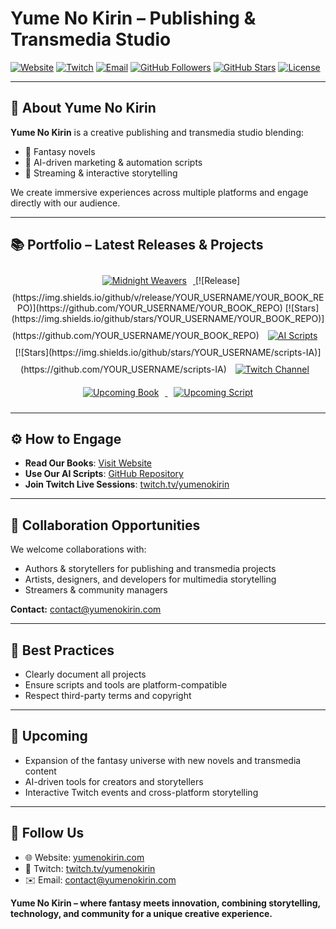 # Yume No Kirin – Publishing & Transmedia Studio

[![Website](https://img.shields.io/badge/website-yumenokirin.com-blue)](https://yumenokirin.com)
[![Twitch](https://img.shields.io/badge/Twitch-Streaming-purple)](https://twitch.tv/yumenokirin)
[![Email](https://img.shields.io/badge/email-contact@yumenokirin.com-lightgrey)](mailto:contact@yumenokirin.com)
[![GitHub Followers](https://img.shields.io/github/followers/YOUR_USERNAME?style=social)](https://github.com/YOUR_USERNAME)
[![GitHub Stars](https://img.shields.io/github/stars/YOUR_USERNAME?style=social)](https://github.com/YOUR_USERNAME)
[![License](https://img.shields.io/badge/license-All%20Rights%20Reserved-red)]()

---

## 🌟 About Yume No Kirin

**Yume No Kirin** is a creative publishing and transmedia studio blending:  
- 📖 Fantasy novels  
- 🤖 AI-driven marketing & automation scripts  
- 🎥 Streaming & interactive storytelling  

We create immersive experiences across multiple platforms and engage directly with our audience.

---

## 📚 Portfolio – Latest Releases & Projects

<div align="center">

<!-- Book: Midnight Weavers -->
<a href="https://yumenokirin.com" title="Midnight Weavers – Book – Released">
  <img src="https://via.placeholder.com/150x225" alt="Midnight Weavers" style="margin:10px"/>
</a>
[![Release](https://img.shields.io/github/v/release/YOUR_USERNAME/YOUR_BOOK_REPO)](https://github.com/YOUR_USERNAME/YOUR_BOOK_REPO)
[![Stars](https://img.shields.io/github/stars/YOUR_USERNAME/YOUR_BOOK_REPO)](https://github.com/YOUR_USERNAME/YOUR_BOOK_REPO)

<!-- AI Scripts -->
<a href="https://github.com/YOUR_USERNAME/scripts-IA" title="AI Tools & Userscripts – Script Collection – In Progress">
  <img src="https://via.placeholder.com/120x120" alt="AI Scripts" style="margin:10px"/>
</a>
[![Stars](https://img.shields.io/github/stars/YOUR_USERNAME/scripts-IA)](https://github.com/YOUR_USERNAME/scripts-IA)

<!-- Twitch Channel -->
<a href="https://twitch.tv/yumenokirin" title="Twitch Channel – Streaming – Ongoing">
  <img src="https://via.placeholder.com/120x120" alt="Twitch Channel" style="margin:10px"/>
</a>

<!-- Upcoming Book -->
<a href="#" title="Upcoming Book – Planned">
  <img src="https://via.placeholder.com/120x180" alt="Upcoming Book" style="margin:10px"/>
</a>

<!-- Upcoming Script -->
<a href="#" title="Upcoming Script – Planned">
  <img src="https://via.placeholder.com/120x120" alt="Upcoming Script" style="margin:10px"/>
</a>

</div>

---

## ⚙️ How to Engage

- **Read Our Books**: [Visit Website](https://yumenokirin.com)  
- **Use Our AI Scripts**: [GitHub Repository](https://github.com/YOUR_USERNAME/scripts-IA)  
- **Join Twitch Live Sessions**: [twitch.tv/yumenokirin](https://twitch.tv/yumenokirin)

---

## 🤝 Collaboration Opportunities

We welcome collaborations with:  
- Authors & storytellers for publishing and transmedia projects  
- Artists, designers, and developers for multimedia storytelling  
- Streamers & community managers  

**Contact:** [contact@yumenokirin.com](mailto:contact@yumenokirin.com)

---

## 📌 Best Practices

- Clearly document all projects  
- Ensure scripts and tools are platform-compatible  
- Respect third-party terms and copyright

---

## 🚀 Upcoming

- Expansion of the fantasy universe with new novels and transmedia content  
- AI-driven tools for creators and storytellers  
- Interactive Twitch events and cross-platform storytelling

---

## 📣 Follow Us

- 🌐 Website: [yumenokirin.com](https://yumenokirin.com)  
- 🎥 Twitch: [twitch.tv/yumenokirin](https://twitch.tv/yumenokirin)  
- ✉️ Email: [contact@yumenokirin.com](mailto:contact@yumenokirin.com)  

**Yume No Kirin – where fantasy meets innovation, combining storytelling, technology, and community for a unique creative experience.**

